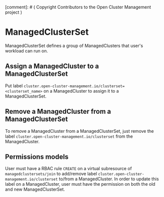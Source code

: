 \[comment\]: # ( Copyright Contributors to the Open Cluster Management project )
# ManagedClusterSet

ManagedClusterSet defines a group of ManagedClusters that user's workload can run on.

## Assign a ManagedCluster to a ManagedClusterSet
Put label `cluster.open-cluster-management.io/clusterset=<clusterset_name>` on a ManagedCluster to assign it to a ManagedClusterSet.

## Remove a ManagedCluster from a ManagedClusterSet
To remove a ManagedCluster from a ManagedClusterSet, just remove the label `cluster.open-cluster-management.io/clusterset` from the ManagedCluster.

## Permissions models
User must have a RBAC rule `CREATE` on a virtual subresource of `managedclustersets/join` to  add/remove label `cluster.open-cluster-management.io/clusterset` to/from a ManagedCluster. In order to update this label on a ManagedCluster, user must have the permission on both the old and new ManagedClusterSet.
